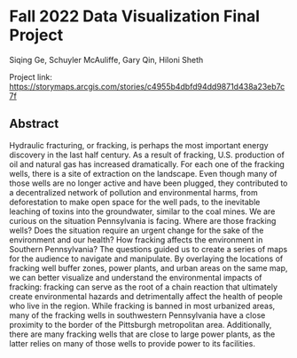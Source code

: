 # Fall 2022 Data Visualization Final Project

Siqing Ge, Schuyler McAuliffe, Gary Qin, Hiloni Sheth

Project link: https://storymaps.arcgis.com/stories/c4955b4dbfd94dd9871d438a23eb7c7f

## Abstract

Hydraulic fracturing, or fracking, is perhaps the most important energy discovery in the last half century. As a result of fracking, U.S. production of oil and natural gas has increased dramatically. For each one of the fracking wells, there is a site of extraction on the landscape. Even though many of those wells are no longer active and have been plugged, they contributed to a decentralized network of pollution and environmental harms, from deforestation to make open space for the well pads, to the inevitable leaching of toxins into the groundwater, similar to the coal mines. We are curious on the situation Pennsylvania is facing. Where are those fracking wells? Does the situation require an urgent change for the sake of the environment and our health? How fracking affects the environment in Southern Pennsylvania? The questions guided us to create a series of maps for the audience to navigate and manipulate. By overlaying the locations of fracking well buffer zones, power plants, and urban areas on the same map, we can better visualize and understand the environmental impacts of fracking: fracking can serve as the root of a chain reaction that ultimately create environmental hazards and detrimentally affect the health of people who live in the region. While fracking is banned in most urbanized areas, many of the fracking wells in southwestern Pennsylvania have a close proximity to the border of the Pittsburgh metropolitan area. Additionally, there are many fracking wells that are close to large power plants, as the latter relies on many of those wells to provide power to its facilities.

